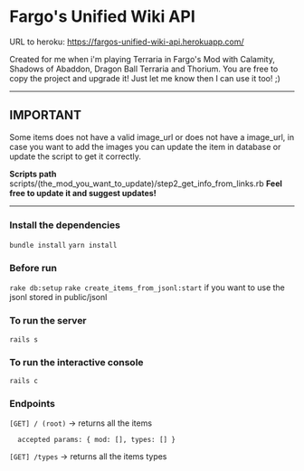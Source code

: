 # Fargo's Unified Wiki API

URL to heroku: https://fargos-unified-wiki-api.herokuapp.com/

Created for me when i'm playing Terraria in Fargo's Mod with Calamity, Shadows of Abaddon, Dragon Ball Terraria and Thorium. You are free to copy the project and upgrade it! Just let me know then I can use it too! ;)
___
## IMPORTANT
Some items does not have a valid image_url or does not have a image_url, in case you want to add the images you can update the item in database or update the script to get it correctly.

**Scripts path**
scripts/(the_mod_you_want_to_update)/step2_get_info_from_links.rb
**Feel free to update it and suggest updates!**
___

### Install the dependencies
`bundle install`
`yarn install`

### Before run
`rake db:setup`
`rake create_items_from_jsonl:start` if you want to use the jsonl stored in public/jsonl

### To run the server
`rails s`
### To run the interactive console
`rails c`

### Endpoints

`[GET] / (root)` -> returns all the items
```
  accepted params: { mod: [], types: [] }
```

`[GET] /types` -> returns all the items types
